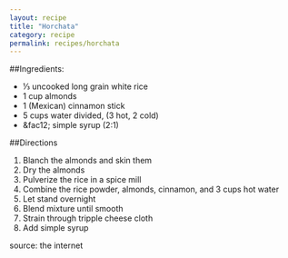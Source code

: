 ```yaml
---
layout: recipe
title: "Horchata"
category: recipe
permalink: recipes/horchata
---
```

##Ingredients: 
 - &#8531; uncooked long grain white rice
 - 1 cup almonds
 - 1 (Mexican) cinnamon stick
 - 5 cups water divided, (3 hot, 2 cold)
 - &fac12; simple syrup (2:1)

##Directions
1. Blanch the almonds and skin them
2. Dry the almonds
3. Pulverize the rice in a spice mill
4. Combine the rice powder, almonds, cinnamon, and 3 cups hot water
5. Let stand overnight
6. Blend mixture until smooth
7. Strain through tripple cheese cloth
8. Add simple syrup

source: the internet

	



